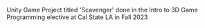 Unity Game Project titled 'Scavenger' done in the Intro to 3D Game Programming elective at Cal State LA in Fall 2023
